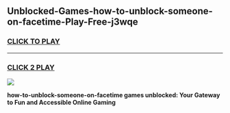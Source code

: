 
## Unblocked-Games-how-to-unblock-someone-on-facetime-Play-Free-j3wqe
<h3>
<a href="https://premium76.site?title=how-to-unblock-someone-on-facetime&ref=10A">CLICK TO PLAY</a></h3>
<hr>

<h3>
<a href="https://premium76.site?title=how-to-unblock-someone-on-facetime&ref=10A">CLICK 2 PLAY</a>
  
</h3>

<a href="https://premium76.site?title=how-to-unblock-someone-on-facetime&ref=10A"><img src="https://clearcache.store/games.png"></a>


**how-to-unblock-someone-on-facetime games unblocked: Your Gateway to Fun and Accessible Online Gaming**
